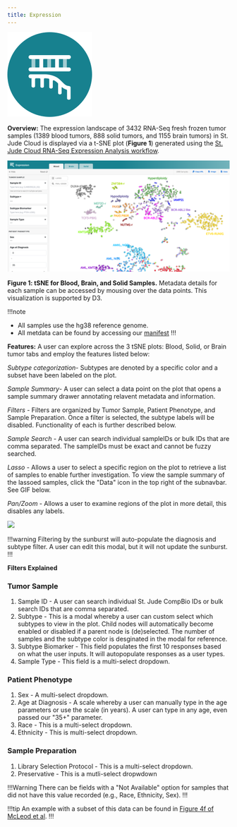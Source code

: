 ```yaml
---
title: Expression
---
```


![Expression](./../expression.svg)

**Overview:** The expression landscape of 3432 RNA-Seq fresh frozen tumor samples (1389 blood tumors, 888 solid tumors, and 1155 brain tumors) in St. Jude Cloud is displayed via a t-SNE plot (**Figure 1**) generated using the [St. Jude Cloud RNA-Seq Expression Analysis workflow](https://platform.stjude.cloud/workflows/rnaseq-expression-classification).

![](./tSNE@2x.png)

**Figure 1: tSNE for Blood, Brain, and Solid Samples.** Metadata details for each sample can be accessed by mousing over the data points. This visualization is supported by D3.

!!!note
- All samples use the hg38 reference genome.
- All metdata can be found by accessing our [manifest](https://platform.stjude.cloud/api/v1/manifest)
!!!

**Features:**
A user can explore across the 3 tSNE plots: Blood, Solid, or Brain tumor tabs and employ the features listed below:

*Subtype categorization*- Subtypes are denoted by a specific color and a subset have been labeled on the plot.

*Sample Summary*- A user can select a data point on the plot that opens a sample summary drawer annotating relavent metadata and information. 

*Filters* - Filters are organized by Tumor Sample, Patient Phenotype, and Sample Preparation. Once a filter is selected, the subtype labels will be disabled. Functionality of each is further described below. 

*Sample Search* - A user can search individual sampleIDs or bulk IDs that are comma separated. The sampleIDs must be exact and cannot be fuzzy searched.

*Lasso* - Allows a user to select a specific region on the plot to retrieve a list of samples to enable further investigation. To view the sample summary of the lassoed samples, click the "Data" icon in the top right of the subnavbar. See GIF below.

*Pan/Zoom* - Allows a user to examine regions of the plot in more detail, this disables any labels. 

![](./lasso.gif)

!!!warning
Filtering by the sunburst will auto-populate the diagnosis and subtype filter. A user can edit this modal, but it will not update the sunburst.
!!!

**Filters Explained**
### Tumor Sample
1. Sample ID - A user can search individual St. Jude CompBio IDs or bulk search IDs that are comma separated. 
2. Subtype - This is a modal whereby a user can custom select which subtypes to view in the plot. Child nodes will automatically become enabled or disabled if a parent node is (de)selected. The number of samples and the subtype color is desginated in the modal for reference. 
3. Subtype Biomarker - This field populates the first 10 responses based on what the user inputs. It will autopopulate responses as a user types.
4. Sample Type - This field is a multi-select dropdown. 
### Patient Phenotype
1. Sex - A multi-select dropdown. 
2. Age at Diagnosis - A scale whereby a user can manually type in the age parameters or use the scale (in years). A user can type in any age, even passed our "35+" parameter. 
3. Race - This is a multi-select dropdown.
4. Ethnicity - This is multi-select dropdown.
### Sample Preparation
1. Library Selection Protocol - This is a multi-select dropdown.
2. Preservative - This is a mutli-select dropwdown 

!!!Warning
There can be fields with a "Not Available" option for samples that did not have this value recorded (e.g., Race, Ethnicity, Sex). 
!!!







!!!tip
An example with a subset of this data can be found in [Figure 4f of McLeod et al](https://cancerdiscovery.aacrjournals.org/content/11/5/1082.long).
!!!